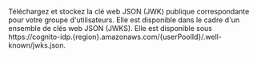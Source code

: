 Téléchargez et stockez la clé web JSON (JWK) publique correspondante pour votre groupe d'utilisateurs. Elle est disponible dans le cadre d'un ensemble de clés web JSON (JWKS). Elle est disponible sous https://cognito-idp.{region}.amazonaws.com/{userPoolId}/.well-known/jwks.json.